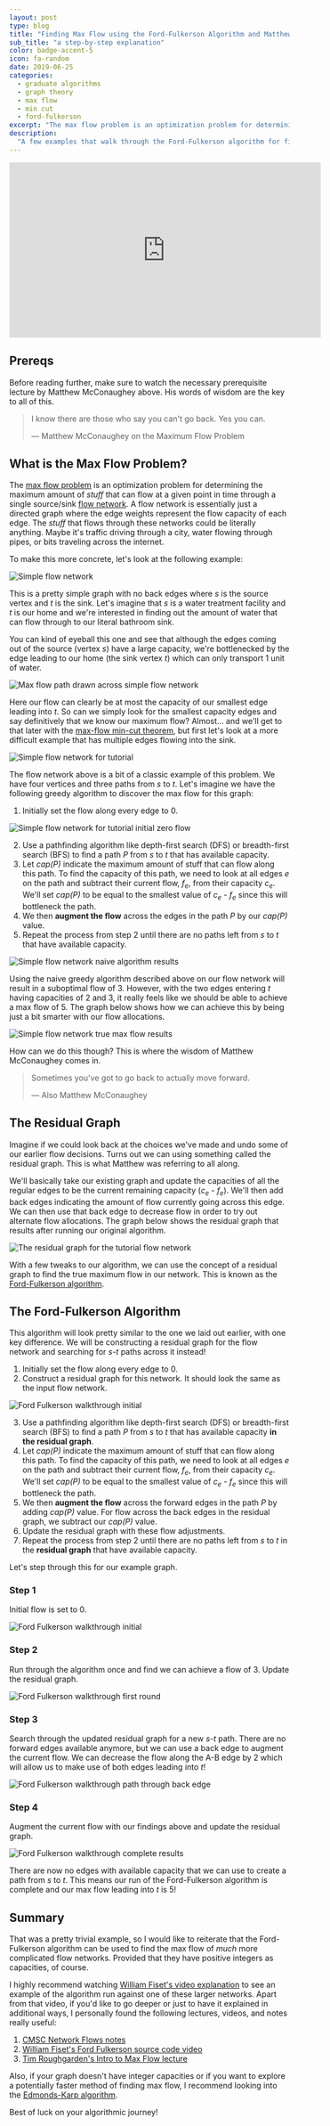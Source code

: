 ```yaml
---
layout: post
type: blog
title: "Finding Max Flow using the Ford-Fulkerson Algorithm and Matthew McConaughey"
sub_title: "a step-by-step explanation"
color: badge-accent-5
icon: fa-random
date: 2019-06-25
categories:
  - graduate algorithms
  - graph theory
  - max flow
  - min cut
  - ford-fulkerson
excerpt: "The max flow problem is an optimization problem for determining the maximum amount of 'stuff' that can flow at a given point in time through a single source/sink flow network. A flow network is essentially just a directed graph where the edge weights represent the flow capacity of each edge. The 'stuff' that flows through these networks could be literally anything. Maybe it's traffic driving through a city, water flowing through pipes, or bits traveling across the information superhighway. This post walks through how to use the Ford-Fulkerson to determine the max flow of a network."
description:
  "A few examples that walk through the Ford-Fulkerson algorithm for finding Max Flow through a flow network graph. Now including the wise words of Matthew McConaughey."
---
```


<div class="video-wrapper">
<iframe width="560" height="315" src="https://www.youtube-nocookie.com/embed/aq5ecBaOb6Y" frameborder="0" allow="accelerometer; autoplay; encrypted-media; gyroscope; picture-in-picture" allowfullscreen></iframe>
</div>

## Prereqs

Before reading further, make sure to watch the necessary prerequisite lecture by Matthew McConaughey above. His words of wisdom are the key to all of this.

<blockquote class="big-quote">
  <p class="quotation">
  I know there are those who say you can't go back. Yes you can.
  </p>
— Matthew McConaughey on the Maximum Flow Problem
</blockquote>

## What is the Max Flow Problem?

The [max flow problem](https://en.wikipedia.org/wiki/Maximum_flow_problem) is an optimization problem for determining the maximum amount of _stuff_ that can flow at a given point in time through a single source/sink [flow network](https://en.wikipedia.org/wiki/Flow_network). A flow network is essentially just a directed graph where the edge weights represent the flow capacity of each edge. The _stuff_ that flows through these networks could be literally anything. Maybe it's traffic driving through a city, water flowing through pipes, or bits traveling across the internet.

To make this more concrete, let's look at the following example:

<div>
<img class="image-frame" src="https://images.downey.io/max-flow/max-flow-1.png" alt="Simple flow network">
</div>

This is a pretty simple graph with no back edges where _s_ is the source vertex and _t_ is the sink. Let's imagine that _s_ is a water treatment facility and _t_ is our home and we're interested in finding out the amount of water that can flow through to our literal bathroom sink.

You can kind of eyeball this one and see that although the edges coming out of the source (vertex _s_) have a large capacity, we're bottlenecked by the edge leading to our home (the sink vertex _t_) which can only transport 1 unit of water.

<div>
<img class="image-frame" src="https://images.downey.io/max-flow/max-flow-2.png" alt="Max flow path drawn across simple flow network">
</div>

Here our flow can clearly be at most the capacity of our smallest edge leading into _t_. So can we simply look for the smallest capacity edges and say definitively that we know our maximum flow? Almost... and we'll get to that later with the [max-flow min-cut theorem](https://en.wikipedia.org/wiki/Max-flow_min-cut_theorem), but first let's look at a more difficult example that has multiple edges flowing into the sink.

<div>
<img class="image-frame" src="https://images.downey.io/max-flow/max-flow-3.png" alt="Simple flow network for tutorial">
</div>

The flow network above is a bit of a classic example of this problem. We have four vertices and three paths from _s_ to _t_. Let's imagine we have the following greedy algorithm to discover the max flow for this graph:

1. Initially set the flow along every edge to 0.

<div>
<img class="image-frame" src="https://images.downey.io/max-flow/max-flow-4.png" alt="Simple flow network for tutorial initial zero flow">
</div>

2. Use a pathfinding algorithm like depth-first search (DFS) or breadth-first search (BFS) to find a path _P_ from _s_ to _t_ that has available capacity.
3. Let _cap(P)_ indicate the maximum amount of stuff that can flow along this path. To find the capacity of this path, we need to look at all edges _e_ on the path and subtract their current flow, _f<sub>e</sub>_, from their capacity _c<sub>e</sub>_. We'll set _cap(P)_ to be equal to the smallest value of _c<sub>e</sub>_ - _f<sub>e</sub>_ since this will bottleneck the path.
4. We then **augment the flow** across the edges in the path _P_ by our _cap(P)_ value.
5. Repeat the process from step 2 until there are no paths left from _s_ to _t_ that have available capacity.

<div>
<img class="image-frame" src="https://images.downey.io/max-flow/max-flow-5.png" alt="Simple flow network naive algorithm results">
</div>

Using the naive greedy algorithm described above on our flow network will result in a suboptimal flow of 3. However, with the two edges entering _t_ having capacities of 2 and 3, it really feels like we should be able to achieve a max flow of 5. The graph below shows how we can achieve this by being just a bit smarter with our flow allocations.

<div>
<img class="image-frame" src="https://images.downey.io/max-flow/max-flow-6.png" alt="Simple flow network true max flow results">
</div>

How can we do this though? This is where the wisdom of Matthew McConaughey comes in.

<blockquote class="big-quote">
  <p class="quotation">
  Sometimes you've got to go back to actually move forward.
  </p>
— Also Matthew McConaughey
</blockquote>

## The Residual Graph

Imagine if we could look back at the choices we've made and undo some of our earlier flow decisions. Turns out we can using something called the residual graph. This is what Matthew was referring to all along.

We'll basically take our existing graph and update the capacities of all the regular edges to be the current remaining capacity (_c<sub>e</sub>_ - _f<sub>e</sub>_). We'll then add back edges indicating the amount of flow currently going across this edge. We can then use that back edge to decrease flow in order to try out alternate flow allocations. The graph below shows the residual graph that results after running our original algorithm.

<div>
<img class="image-frame" src="https://images.downey.io/max-flow/max-flow-7.png" alt="The residual graph for the tutorial flow network">
</div>

With a few tweaks to our algorithm, we can use the concept of a residual graph to find the true maximum flow in our network. This is known as the [Ford-Fulkerson algorithm](https://en.wikipedia.org/wiki/Ford%E2%80%93Fulkerson_algorithm).

## The Ford-Fulkerson Algorithm
This algorithm will look pretty similar to the one we laid out earlier, with one key difference. We will be constructing a residual graph for the flow network and searching for _s-t_ paths across it instead!

1. Initially set the flow along every edge to 0.
2. Construct a residual graph for this network. It should look the same as the input flow network.

<div>
<img class="image-frame" src="https://images.downey.io/max-flow/max-flow-8.png" alt="Ford Fulkerson walkthrough initial">
</div>

3. Use a pathfinding algorithm like depth-first search (DFS) or breadth-first search (BFS) to find a path _P_ from _s_ to _t_ that has available capacity **in the residual graph**.
4. Let _cap(P)_ indicate the maximum amount of stuff that can flow along this path. To find the capacity of this path, we need to look at all edges _e_ on the path and subtract their current flow, _f<sub>e</sub>_, from their capacity _c<sub>e</sub>_. We'll set _cap(P)_ to be equal to the smallest value of _c<sub>e</sub>_ - _f<sub>e</sub>_ since this will bottleneck the path.
5. We then **augment the flow** across the forward edges in the path _P_ by adding _cap(P)_ value. For flow across the back edges in the residual graph, we subtract our _cap(P)_ value.
6. Update the residual graph with these flow adjustments.
7. Repeat the process from step 2 until there are no paths left from _s_ to _t_ in the **residual graph** that have available capacity.

Let's step through this for our example graph.

### Step 1
Initial flow is set to 0.

<div>
<img class="image-frame" src="https://images.downey.io/max-flow/max-flow-8.png" alt="Ford Fulkerson walkthrough initial">
</div>

### Step 2
Run through the algorithm once and find we can achieve a flow of 3. Update the residual graph.

<div>
<img class="image-frame" src="https://images.downey.io/max-flow/max-flow-9.png" alt="Ford Fulkerson walkthrough first round">
</div>

### Step 3
Search through the updated residual graph for a new _s-t_ path. There are no forward edges available anymore, but we can use a back edge to augment the current flow. We can decrease the flow along the A-B edge by 2 which will allow us to make use of both edges leading into _t_!

<div>
<img class="image-frame" src="https://images.downey.io/max-flow/max-flow-10.png" alt="Ford Fulkerson walkthrough path through back edge">
</div>

### Step 4
Augment the current flow with our findings above and update the residual graph.

<div>
<img class="image-frame" src="https://images.downey.io/max-flow/max-flow-11.png" alt="Ford Fulkerson walkthrough complete results">
</div>

There are now no edges with available capacity that we can use to create a path from _s_ to _t_. This means our run of the Ford-Fulkerson algorithm is complete and our max flow leading into _t_ is 5!

## Summary
That was a pretty trivial example, so I would like to reiterate that the Ford-Fulkerson algorithm can be used to find the max flow of _much_ more complicated flow networks. Provided that they have positive integers as capacities, of course.

I highly recommend watching [William Fiset's video explanation](https://www.youtube.com/watch?v=LdOnanfc5TM) to see an example of the algorithm run against one of these larger networks. Apart from that video, if you'd like to go deeper or just to have it explained in additional ways, I personally found the following lectures, videos, and notes really useful:

1. [CMSC Network Flows notes](https://www.cs.cmu.edu/~ckingsf/bioinfo-lectures/netflow.pdf)
2. [William Fiset's Ford Fulkerson source code video](https://www.youtube.com/watch?v=Xu8jjJnwvxE)
3. [Tim Roughgarden's Intro to Max Flow lecture](https://www.youtube.com/watch?v=dorq_YA6plQ)

Also, if your graph doesn't have integer capacities or if you want to explore a potentially faster method of finding max flow, I recommend looking into the [Edmonds-Karp algorithm](https://www.youtube.com/watch?v=OViaWp9Q-Oc).

Best of luck on your algorithmic journey!
